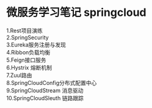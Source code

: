 # 微服务学习笔记 springcloud

1.Rest项目演练  
2.SpringSecurity  
3.Eureka服务注册与发现  
4.Ribbon负载均衡  
5.Feign接口服务  
6.Hystrix 熔断机制  
7.Zuul路由  
8.SpringCloudConfig分布式配置中心  
9.SpringCloudStream 消息驱动  
10.SpringCloudSleuth 链路跟踪
